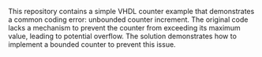 This repository contains a simple VHDL counter example that demonstrates a common coding error: unbounded counter increment. The original code lacks a mechanism to prevent the counter from exceeding its maximum value, leading to potential overflow.  The solution demonstrates how to implement a bounded counter to prevent this issue. 